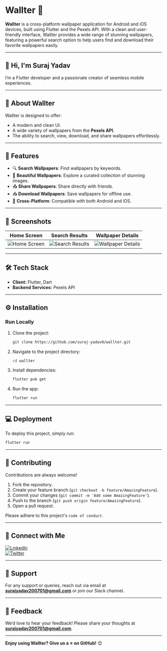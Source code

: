 # Wallter 📱  

**Wallter** is a cross-platform wallpaper application for Android and iOS devices, built using Flutter and the Pexels API. With a clean and user-friendly interface, Wallter provides a wide range of stunning wallpapers, featuring a powerful search option to help users find and download their favorite wallpapers easily.

---

## 👋 Hi, I'm Suraj Yadav  
I’m a Flutter developer and a passionate creator of seamless mobile experiences.  

---

## 🚀 **About Wallter**  
Wallter is designed to offer:  
- A modern and clean UI.  
- A wide variety of wallpapers from the **Pexels API**.  
- The ability to search, view, download, and share wallpapers effortlessly.  

---

## 🎨 **Features**  
- 🔍 **Search Wallpapers**: Find wallpapers by keywords.  
- 🌟 **Beautiful Wallpapers**: Explore a curated collection of stunning images.  
- 📤 **Share Wallpapers**: Share directly with friends.  
- 📥 **Download Wallpapers**: Save wallpapers for offline use.  
- 🔄 **Cross-Platform**: Compatible with both Android and iOS.  

---

## 📸 **Screenshots**  

| Home Screen               | Search Results              | Wallpaper Details          |
|---------------------------|-----------------------------|----------------------------|
| ![Home Screen](https://github.com/suraj-yadav0/wallter/assets/90672206/0c8fc0fc-7822-4a8e-aa6d-68a9267b5220) | ![Search Results](https://github.com/suraj-yadav0/wallter/assets/90672206/9a696e67-b2ef-4a97-bf41-a11caa7d5420) | ![Wallpaper Details](https://github.com/suraj-yadav0/wallter/assets/90672206/1a41be61-5330-473b-a8c3-54ecbad28c2b) |

---

## 🛠️ **Tech Stack**  
- **Client:** Flutter, Dart  
- **Backend Services:** Pexels API  

---

## ⚙️ **Installation**  

### Run Locally  

1. Clone the project:  
   ```bash
   git clone https://github.com/suraj-yadav0/wallter.git
   ```  

2. Navigate to the project directory:  
   ```bash
   cd wallter
   ```  

3. Install dependencies:  
   ```bash
   flutter pub get
   ```  

4. Run the app:  
   ```bash
   flutter run
   ```  

---

## 💻 **Deployment**  
To deploy this project, simply run:  
```bash
flutter run
```

---

## 🤝 **Contributing**  
Contributions are always welcome!  

1. Fork the repository.  
2. Create your feature branch (`git checkout -b feature/AmazingFeature`).  
3. Commit your changes (`git commit -m 'Add some AmazingFeature'`).  
4. Push to the branch (`git push origin feature/AmazingFeature`).  
5. Open a pull request.  

Please adhere to this project's `code of conduct`.

---

## 🔗 **Connect with Me**  

[![LinkedIn](https://img.shields.io/badge/linkedin-0A66C2?style=for-the-badge&logo=linkedin&logoColor=white)](https://www.linkedin.com/in/suraj-yadav-a63b3b220/)  
[![Twitter](https://img.shields.io/badge/twitter-1DA1F2?style=for-the-badge&logo=twitter&logoColor=white)](https://twitter.com/surajya75007306/)  

---

## 📝 **Support**  
For any support or queries, reach out via email at **surajyadav200701@gmail.com** or join our Slack channel.  

---

## 📣 **Feedback**  
We’d love to hear your feedback! Please share your thoughts at **surajyadav200701@gmail.com**.  

--- 

**Enjoy using Wallter? Give us a ⭐ on GitHub!** 😊
